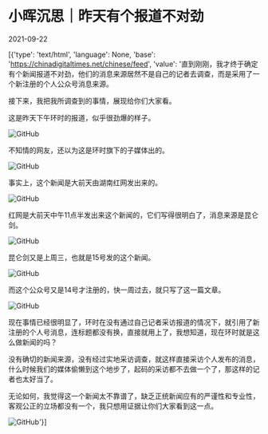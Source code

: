 # 小晖沉思｜昨天有个报道不对劲

2021-09-22

[{'type': 'text/html', 'language': None, 'base': 'https://chinadigitaltimes.net/chinese/feed', 'value': '直到刚刚，我才终于确定有个新闻报道不对劲，他们的消息来源居然不是自己的记者去调查，而是采用了一个新注册的个人公众号消息来源。

接下来，我把我所调查到的事情，展现给你们大家看。

这是昨天下午环时的报道，似乎很劲爆的样子。

![GitHub](https://chinadigitaltimes.net/chinese/files/2021/09/post-671116-614a86d9b9c22.png)

不知情的网友，还以为这是环时旗下的子媒体出的。

![GitHub](https://chinadigitaltimes.net/chinese/files/2021/09/post-671116-614a86da024bc.png)

事实上，这个新闻是大前天由湖南红网发出来的。

![GitHub](https://chinadigitaltimes.net/chinese/files/2021/09/post-671116-614a86da3f196.png)

红网是大前天中午11点半发出来这个新闻的，它们写得很明白了，消息来源是昆仑剑。

![GitHub](https://chinadigitaltimes.net/chinese/files/2021/09/post-671116-614a86da79003.png)

昆仑剑又是上周三，也就是15号发的这个新闻。

![GitHub](https://chinadigitaltimes.net/chinese/files/2021/09/post-671116-614a86dab4020.png)

而这个公众号又是14号才注册的，快一周过去，就只写了这一篇文章。

![GitHub](https://chinadigitaltimes.net/chinese/files/2021/09/post-671116-614a86dad7cc9.png)

现在事情已经很明显了，环时在没有通过自己记者采访报道的情况下，就引用了新注册的个人号消息，连标题都没有换，直接就用上了，我想知道，现在环时就是这么做新闻的吗？

没有确切的新闻来源，没有经过实地采访调查，就这样直接采访个人发布的消息，什么时候我们的媒体偷懒到这个地步了，起码的采访都不去做一个了，那这样的记者也太好当了。

无论如何，我觉得这一个新闻太不靠谱了，缺乏正统新闻应有的严谨性和专业性，客观公正的立场都没有一个，我只想用证据让你们大家看到这一点。

![GitHub](https://chinadigitaltimes.net/chinese/files/2021/09/post-671116-614a86db0eaa6.png)'}]